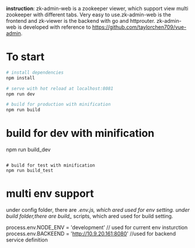 **instruction**:
zk-admin-web is a zookeeper viewer, which support view multi zookeeper with different tabs. Very easy to use.zk-admin-web is the frontend and zk-viewer is the backend with go and httprouter.
zk-admin-web is developed with reference to https://github.com/taylorchen709/vue-admin.



# To start

``` bash
# install dependencies
npm install

# serve with hot reload at localhost:8081
npm run dev

# build for production with minification
npm run build

```

# build for dev with minification
npm run build_dev

```

# build for test with minification
npm run build_test

```
# multi env support
  under config folder, there are *.env.js, which ared used for env setting.
  under build folder,there are build_* scripts, which ared used for build setting.
  
  process.env.NODE_ENV = 'development' // used for current env insturction
  process.env.BACKEEND = 'http://10.9.20.161:8080'  //used for backend service definition

